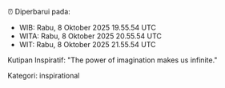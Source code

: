 ⏰ Diperbarui pada:
- WIB: Rabu, 8 Oktober 2025 19.55.54 UTC
- WITA: Rabu, 8 Oktober 2025 20.55.54 UTC
- WIT: Rabu, 8 Oktober 2025 21.55.54 UTC

Kutipan Inspiratif:
"The power of imagination makes us infinite."


Kategori: inspirational


